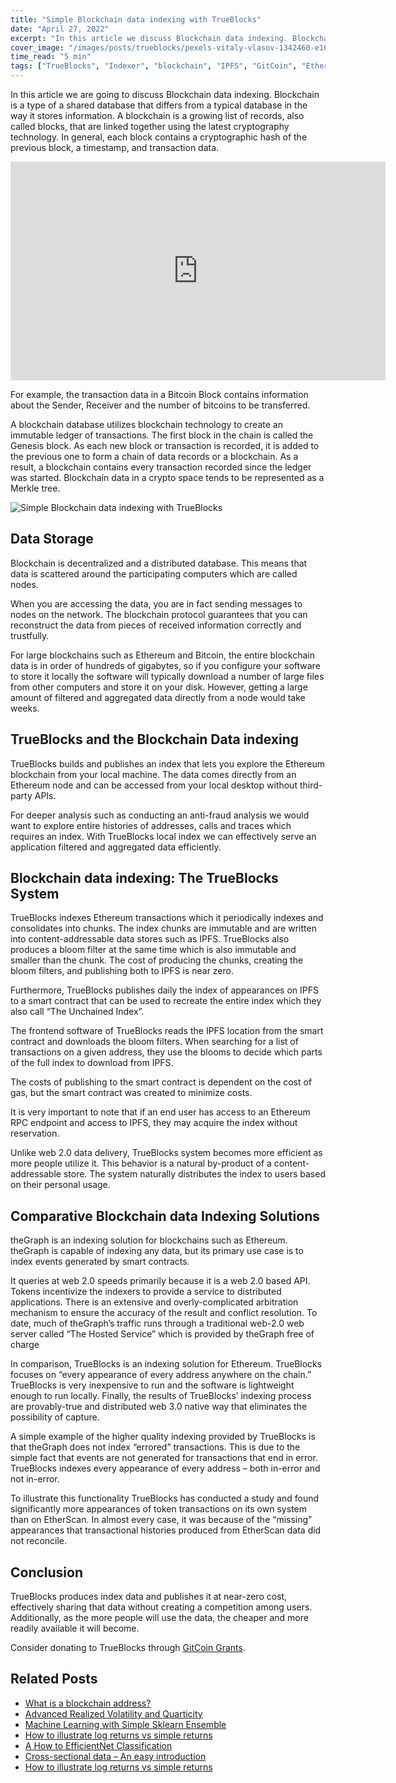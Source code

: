 ```yaml
---
title: "Simple Blockchain data indexing with TrueBlocks"
date: "April 27, 2022"
excerpt: "In this article we discuss Blockchain data indexing. Blockchain is a type of a shared database that differs from a typical database."
cover_image: "/images/posts/trueblocks/pexels-vitaly-vlasov-1342460-e1658960499878.webp"
time_read: "5 min"
tags: ["TrueBlocks", "Indexer", "blockchain", "IPFS", "GitCoin", "Ethereum"]
---
```


In this article we are going to discuss Blockchain data indexing. Blockchain is a type of a shared database that differs from a typical database in the way it stores information. A blockchain is a growing list of records, also called blocks, that are linked together using the latest cryptography technology. In general, each block contains a cryptographic hash of the previous block, a timestamp, and transaction data.

<div className="flex justify-center">
    <iframe width="600" height="350" src="https://www.youtube.com/embed/TtRilzuXLkA?autoplay=1&mute=1" title="YouTube video player" frameBorder="0" allow="accelerometer; autoplay; clipboard-write; encrypted-media; gyroscope; picture-in-picture;fullscreen"></iframe>
</div>

For example, the transaction data in a Bitcoin Block contains information about the Sender, Receiver and the number of bitcoins to be transferred.

A blockchain database utilizes blockchain technology to create an immutable ledger of transactions. The first block in the chain is called the Genesis block. As each new block or transaction is recorded, it is added to the previous one to form a chain of data records or a blockchain. As a result, a blockchain contains every transaction recorded since the ledger was started. Blockchain data in a crypto space tends to be represented as a Merkle tree.

![Simple Blockchain data indexing with TrueBlocks](/images/posts/trueblocks/R2H51P1-768x489.webp)

## Data Storage

Blockchain is decentralized and a distributed database. This means that data is scattered around the participating computers which are called nodes.

When you are accessing the data, you are in fact sending messages to nodes on the network. The blockchain protocol guarantees that you can reconstruct the data from pieces of received information correctly and trustfully.

For large blockchains such as Ethereum and Bitcoin, the entire blockchain data is in order of hundreds of gigabytes, so if you configure your software to store it locally the software will typically download a number of large files from other computers and store it on your disk. However, getting a large amount of filtered and aggregated data directly from a node would take weeks.

## TrueBlocks and the Blockchain Data indexing

TrueBlocks builds and publishes an index that lets you explore the Ethereum blockchain from your local machine. The data comes directly from an Ethereum node and can be accessed from your local desktop without third-party APIs.

For deeper analysis such as conducting an anti-fraud analysis we would want to explore entire histories of addresses, calls and traces which requires an index. With TrueBlocks local index we can effectively serve an application filtered and aggregated data efficiently.

## Blockchain data indexing: The TrueBlocks System

TrueBlocks indexes Ethereum transactions which it periodically indexes and consolidates into chunks. The index chunks are immutable and are written into content-addressable data stores such as IPFS. TrueBlocks also produces a bloom filter at the same time which is also immutable and smaller than the chunk. The cost of producing the chunks, creating the bloom filters, and publishing both to IPFS is near zero.

Furthermore, TrueBlocks publishes daily the index of appearances on IPFS to a smart contract that can be used to recreate the entire index which they also call “The Unchained Index”.

The frontend software of TrueBlocks reads the IPFS location from the smart contract and downloads the bloom filters. When searching for a list of transactions on a given address, they use the blooms to decide which parts of the full index to download from IPFS.

The costs of publishing to the smart contract is dependent on the cost of gas, but the smart contract was created to minimize costs.

It is very important to note that if an end user has access to an Ethereum RPC endpoint and access to IPFS, they may acquire the index without reservation.

Unlike web 2.0 data delivery, TrueBlocks system becomes more efficient as more people utilize it. This behavior is a natural by-product of a content-addressable store. The system naturally distributes the index to users based on their personal usage.

## Comparative Blockchain data Indexing Solutions

theGraph is an indexing solution for blockchains such as Ethereum. theGraph is capable of indexing any data, but its primary use case is to index events generated by smart contracts.

It queries at web 2.0 speeds primarily because it is a web 2.0 based API. Tokens incentivize the indexers to provide a service to distributed applications. There is an extensive and overly-complicated arbitration mechanism to ensure the accuracy of the result and conflict resolution. To date, much of theGraph’s traffic runs through a traditional web-2.0 web server called “The Hosted Service” which is provided by theGraph free of charge

In comparison, TrueBlocks is an indexing solution for Ethereum. TrueBlocks focuses on “every appearance of every address anywhere on the chain.” TrueBlocks is very inexpensive to run and the software is lightweight enough to run locally. Finally, the results of TrueBlocks’ indexing process are provably-true and distributed web 3.0 native way that eliminates the possibility of capture.

A simple example of the higher quality indexing provided by TrueBlocks is that theGraph does not index “errored” transactions. This is due to the simple fact that events are not generated for transactions that end in error. TrueBlocks indexes every appearance of every address – both in-error and not in-error.

To illustrate this functionality TrueBlocks has conducted a study and found significantly more appearances of token transactions on its own system than on EtherScan. In almost every case, it was because of the “missing” appearances that transactional histories produced from EtherScan data did not reconcile.

## Conclusion

TrueBlocks produces index data and publishes it at near-zero cost, effectively sharing that data without creating a competition among users. Additionally, as the more people will use the data, the cheaper and more readily available it will become.

Consider donating to TrueBlocks through [GitCoin Grants](https://gitcoin.co/grants/184/trueblocks).

## Related Posts

- [What is a blockchain address?](https://dspyt.com/what-is-blockchain-address)
- [Advanced Realized Volatility and Quarticity](https://dspyt.com/advanced-realized-volatility-and-quarticity)
- [Machine Learning with Simple Sklearn Ensemble](https://dspyt.com/machine-learning-simple-sklearn-ensemble)
- [How to illustrate log returns vs simple returns](https://dspyt.com/simple-returns-log-return-and-volatility-simple-introduction)
- [A How to EfficientNet Classification](https://dspyt.com/efficientnet-classification)
- [Cross-sectional data – An easy introduction](https://dspyt.com/cross-sectional-data-an-easy-introduction)
- [How to illustrate log returns vs simple returns](https://dspyt.com/simple-returns-log-return-and-volatility-simple-introduction)
